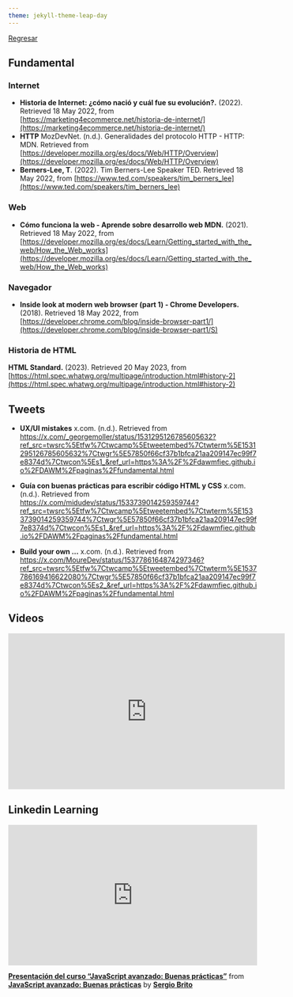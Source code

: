 ```yaml
---
theme: jekyll-theme-leap-day
---
```


[Regresar](/DAWM/)

## Fundamental

### Internet

* **Historia de Internet: ¿cómo nació y cuál fue su evolución?.** (2022). Retrieved 18 May 2022, from [https://marketing4ecommerce.net/historia-de-internet/](https://marketing4ecommerce.net/historia-de-internet/)
* **HTTP** MozDevNet. (n.d.). Generalidades del protocolo HTTP - HTTP: MDN. Retrieved from [https://developer.mozilla.org/es/docs/Web/HTTP/Overview](https://developer.mozilla.org/es/docs/Web/HTTP/Overview)
* **Berners-Lee, T**. (2022). Tim Berners-Lee  Speaker  TED. Retrieved 18 May 2022, from [https://www.ted.com/speakers/tim_berners_lee](https://www.ted.com/speakers/tim_berners_lee)


### Web

* **Cómo funciona la web - Aprende sobre desarrollo web  MDN.** (2021). Retrieved 18 May 2022, from [https://developer.mozilla.org/es/docs/Learn/Getting_started_with_the_web/How_the_Web_works](https://developer.mozilla.org/es/docs/Learn/Getting_started_with_the_web/How_the_Web_works)

### Navegador

* **Inside look at modern web browser (part 1) - Chrome Developers.** (2018). Retrieved 18 May 2022, from [https://developer.chrome.com/blog/inside-browser-part1/](https://developer.chrome.com/blog/inside-browser-part1/S)

### Historia de HTML

**HTML Standard.** (2023). Retrieved 20 May 2023, from [https://html.spec.whatwg.org/multipage/introduction.html#history-2](https://html.spec.whatwg.org/multipage/introduction.html#history-2)

## Tweets

* **UX/UI mistakes** x.com. (n.d.). Retrieved from https://x.com/_georgemoller/status/1531295126785605632?ref_src=twsrc%5Etfw%7Ctwcamp%5Etweetembed%7Ctwterm%5E1531295126785605632%7Ctwgr%5E57850f66cf37b1bfca21aa209147ec99f7e8374d%7Ctwcon%5Es1_&ref_url=https%3A%2F%2Fdawmfiec.github.io%2FDAWM%2Fpaginas%2Ffundamental.html

* **Guía con buenas prácticas para escribir código HTML y CSS** x.com. (n.d.). Retrieved from https://x.com/midudev/status/1533739014259359744?ref_src=twsrc%5Etfw%7Ctwcamp%5Etweetembed%7Ctwterm%5E1533739014259359744%7Ctwgr%5E57850f66cf37b1bfca21aa209147ec99f7e8374d%7Ctwcon%5Es1_&ref_url=https%3A%2F%2Fdawmfiec.github.io%2FDAWM%2Fpaginas%2Ffundamental.html

* **Build your own ...** x.com. (n.d.). Retrieved from https://x.com/MoureDev/status/1537786164874297346?ref_src=twsrc%5Etfw%7Ctwcamp%5Etweetembed%7Ctwterm%5E1537786169416622080%7Ctwgr%5E57850f66cf37b1bfca21aa209147ec99f7e8374d%7Ctwcon%5Es2_&ref_url=https%3A%2F%2Fdawmfiec.github.io%2FDAWM%2Fpaginas%2Ffundamental.html


## Videos

<iframe width="560" height="315" src="https://www.youtube.com/embed/6qko7Nbe8YA" title="YouTube video player" frameborder="0" allow="accelerometer; autoplay; clipboard-write; encrypted-media; gyroscope; picture-in-picture" allowfullscreen></iframe>


## Linkedin Learning

<div style="position:relative;height:0;padding-bottom:56.25%"><iframe width="640" height="360" src="https://www.linkedin.com/learning/embed/javascript-avanzado-buenas-practicas/presentacion-del-curso-javascript-avanzado-buenas-practicas?autoplay=false&claim=AQGTionYlB_5UAAAAYFyPucYVFJBCB9dYIDgZhYHilJCXSSS3tDqJMDOZsqYfcWsyv8C0rmjqBUD4yFJsrftGlMBcIY27dn_HrP8cGF88OY7s4IOPHUxTq5sr_7Q0OnU8mB-A54hqAedfl72uPh-KBKfaSP-INJBzUbkFzXxQQdSOiJJM5OxXgZUqLe-aAAtp-9itZ08r9lxkEt48n2F_P1ZrOrzWdgyUK1KO3ttFb0VYxFrwhdNocMNPeA97Edg-D6uu-PFvrrJROcDz--FpTG-jvorQU3Z9x2hwdufyEPwruRcDWJJxudzPZ9sjwDCPUw5ofFdaa5fVX-0E4BfrR-XS5bfmRyXV5BJywH4mxLtzyw0IqDyAYX68BdIvDDmqOtxWYBjnZvsCRW1b5ufwufbOyG1GJqGKee9rvPTD7B2NrE-bUJLHB54m2azPIMTkMQUBg7ETsmP1rEY4lGLb-Sp4t6O_0o-x_Od2WN18OUgNkEVuVU6JT4oUZpT7AKh_a-x0-2IHqr2tgmS1g0T46_sk7aWaJ7O2jQ5CZwgEBkucpDEIiJxhsJur-uMOtxgJTSu0FfLrW_Lh7NKeCEPls7lpCHZnH4EzdsMulcYynPuOMz36BY-nsVuJhCVWzK8W-rEL9gk7qZLGSsREzaKnlB3mUMoIciMHeH5F96pDLIgLBoVO8x6Knwyw1D4KOvcI1Ak15z3pk7LHMuaA4rl4bwHhulL_E1qS1r7bN1SPx6xntZlYJzxiv1EvJ6qrQ97tU6NXaIPKllFPqSLUjXH-rCS8KDul4QG4AMf37mRtC6dqEz2SlCgCt5uGHTYJYYUs-aAryNptCEUqgl_ynK9EoM1Wx9O36MB9-63MWvpBRguexao_CgNss8pvAMwnEMAUNLLe7aZCaiArFsd3SlQEBD32iN96sNnPGQPWHZUM4w41oR8DO0-Qc-IqLwO_hgy8hxQObiBvTNeRP_iikuFnXiPCJ1YWPsDKUC46FQdf4f4ifob2FHfyg9zF0sn8gdGnqyPOs_1yRsSEJ_VtxHZCUdEnuYJa0TYmWpe1LG4t6Bh8_3UrtcUedYSFhckO4br5ZJHPCkdCtVZMe3Ov5yC0mAJkskdADt2bm6hBQz-v60nlTA0xX9D8hKlZ2y05pQVsTP4_W2ReKR4NxuSEX22w5M0VnbTQe_Sxng8mB98lA&lipi=urn%3Ali%3Apage%3Ad_learning_content%3BQNnhCTuARLCJPRWDi%2BIhnw%3D%3D&licu" mozallowfullscreen="true" webkitallowfullscreen="true" allowfullscreen="true" frameborder="0" style="position:absolute;width:100%;height:100%;left:0"></iframe></div><p><strong><a href="https://www.linkedin.com/learning/javascript-avanzado-buenas-practicas/presentacion-del-curso-javascript-avanzado-buenas-practicas?trk=embed_lil">Presentación del curso “JavaScript avanzado: Buenas prácticas”</a></strong> from <strong><a href="https://www.linkedin.com/learning/javascript-avanzado-buenas-practicas?trk=embed_lil">JavaScript avanzado: Buenas prácticas</a></strong> by <strong><a href="https://www.linkedin.com/learning/instructors/sergio-brito?trk=embed_lil">Sergio Brito</a></strong></p>